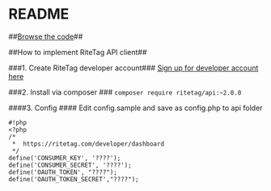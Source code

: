 # README #

##[Browse the code](https://bitbucket.org/ritetag/ritetag-api-client/src/)##



##How to implement RiteTag API client##

###1. Create RiteTag developer account###
[Sign up for developer account here](https://ritetag.com/rest-api)



###2. Install via composer ###
```composer require ritetag/api:~2.0.0```


####3. Config ####
Edit config.sample and save as config.php to api folder

```
#!php
<?php
/*
 *  https://ritetag.com/developer/dashboard
 */
define('CONSUMER_KEY', '????');
define('CONSUMER_SECRET', '????');
define('OAUTH_TOKEN', "????");
define('OAUTH_TOKEN_SECRET',"????");

```